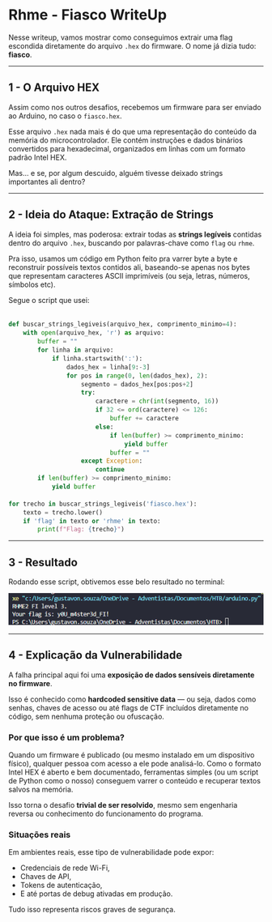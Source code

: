 # Rhme - Fiasco WriteUp

Nesse writeup, vamos mostrar como conseguimos extrair uma flag escondida diretamente do arquivo `.hex` do firmware. O nome já dizia tudo: **fiasco**.

---

## 1 - O Arquivo HEX

Assim como nos outros desafios, recebemos um firmware para ser enviado ao Arduino, no caso o `fiasco.hex`.

Esse arquivo `.hex` nada mais é do que uma representação do conteúdo da memória do microcontrolador. Ele contém instruções e dados binários convertidos para hexadecimal, organizados em linhas com um formato padrão Intel HEX.

Mas… e se, por algum descuido, alguém tivesse deixado strings importantes ali dentro?

---

## 2 - Ideia do Ataque: Extração de Strings

A ideia foi simples, mas poderosa: extrair todas as **strings legíveis** contidas dentro do arquivo `.hex`, buscando por palavras-chave como `flag` ou `rhme`.

Pra isso, usamos um código em Python feito pra varrer byte a byte e reconstruir possíveis textos contidos ali, baseando-se apenas nos bytes que representam caracteres ASCII imprimíveis (ou seja, letras, números, símbolos etc).

Segue o script que usei:

```python

def buscar_strings_legiveis(arquivo_hex, comprimento_minimo=4):
    with open(arquivo_hex, 'r') as arquivo:
        buffer = ""
        for linha in arquivo:
            if linha.startswith(':'):
                dados_hex = linha[9:-3]
                for pos in range(0, len(dados_hex), 2):
                    segmento = dados_hex[pos:pos+2]
                    try:
                        caractere = chr(int(segmento, 16))
                        if 32 <= ord(caractere) <= 126:
                            buffer += caractere
                        else:
                            if len(buffer) >= comprimento_minimo:
                                yield buffer
                            buffer = ""
                    except Exception:
                        continue
        if len(buffer) >= comprimento_minimo:
            yield buffer

for trecho in buscar_strings_legiveis('fiasco.hex'):
    texto = trecho.lower()
    if 'flag' in texto or 'rhme' in texto:
        print(f"Flag: {trecho}")

```

---

## 3 - Resultado

Rodando esse script, obtivemos esse belo resultado no terminal:

![image.png](image.png)

---

## 4 - Explicação da Vulnerabilidade

A falha principal aqui foi uma **exposição de dados sensíveis diretamente no firmware**.

Isso é conhecido como **hardcoded sensitive data** — ou seja, dados como senhas, chaves de acesso ou até flags de CTF incluídos diretamente no código, sem nenhuma proteção ou ofuscação.

### Por que isso é um problema?

Quando um firmware é publicado (ou mesmo instalado em um dispositivo físico), qualquer pessoa com acesso a ele pode analisá-lo. Como o formato Intel HEX é aberto e bem documentado, ferramentas simples (ou um script de Python como o nosso) conseguem varrer o conteúdo e recuperar textos salvos na memória.

Isso torna o desafio **trivial de ser resolvido**, mesmo sem engenharia reversa ou conhecimento do funcionamento do programa.

### Situações reais

Em ambientes reais, esse tipo de vulnerabilidade pode expor:

- Credenciais de rede Wi-Fi,
- Chaves de API,
- Tokens de autenticação,
- E até portas de debug ativadas em produção.

Tudo isso representa riscos graves de segurança.